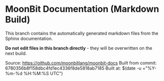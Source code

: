 # MoonBit Documentation (Markdown Build)

This branch contains the automatically generated markdown files from the Sphinx documentation.

**Do not edit files in this branch directly** - they will be overwritten on the next build.

Source: https://github.com/moonbitlang/moonbit-docs
Built from commit: 6780356b8f158dbc4fd1ec4336f8de5818ab7185
Built at: $(date -u +"%Y-%m-%d %H:%M:%S UTC")
